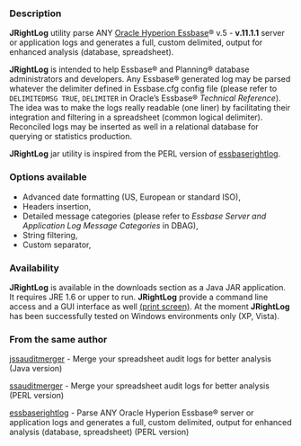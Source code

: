 ### Description ###

**JRightLog** utility parse ANY [Oracle Hyperion Essbase](http://www.oracle.com/us/solutions/ent-performance-bi/business-intelligence/essbase/index.html)® v.5 - **v.11.1.1** server or application logs and generates a full, custom delimited, output for enhanced analysis (database, spreadsheet).

**JRightLog** is intended to help Essbase® and Planning® database administrators and developers.
Any Essbase® generated log may be parsed whatever the delimiter defined in Essbase.cfg config file (please refer to `DELIMITEDMSG TRUE`, `DELIMITER` in Oracle’s Essbase® _Technical Reference_).
The idea was to make the logs really readable (one liner) by facilitating their integration and filtering in a spreadsheet (common logical delimiter).
Reconciled logs may be inserted as well in a relational database for querying or statistics production.

**JRightLog** jar utility is inspired from the PERL version of [essbaserightlog](http://code.google.com/p/essbaserightlog/).

### Options available ###

  * Advanced date formatting (US, European or standard ISO),
  * Headers insertion,
  * Detailed message categories (please refer to _Essbase Server and Application Log Message Categories_ in DBAG),
  * String filtering,
  * Custom separator,

### Availability ###

**JRightLog** is available in the downloads section as a Java JAR application. It requires JRE 1.6 or upper to run. **JRightLog** provide a command line access and a GUI interface as well [(print screen)](http://code.google.com/p/jrightlog/wiki/PrintScreen). At the moment **JRightLog** has been successfully tested on Windows environments only (XP, Vista).

### From the same author ###

[jssauditmerger](http://code.google.com/p/jssauditmerger/) - Merge your spreadsheet audit logs for better analysis (Java version)

[ssauditmerger](http://code.google.com/p/ssauditmerger/) - Merge your spreadsheet audit logs for better analysis (PERL version)

[essbaserightlog](http://code.google.com/p/essbaserightlog/) - Parse ANY Oracle Hyperion Essbase® server or application logs and generates a full, custom delimited, output for enhanced analysis (database, spreadsheet) (PERL version)